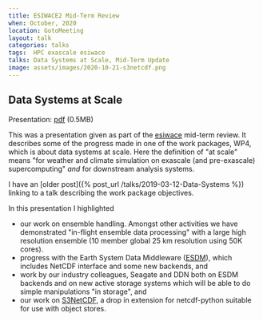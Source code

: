 ```yaml
---
title: ESIWACE2 Mid-Term Review
when: October, 2020
location: GotoMeeting
layout: talk
categories: talks
tags:  HPC exascale esiwace
talks: Data Systems at Scale, Mid-Term Update
image: assets/images/2020-10-21-s3netcdf.png
---
```


Data Systems at Scale
---------------------

Presentation: [pdf](/assets/talks/201021_esiwace2_wp4.pdf) (0.5MB)

This was a presentation given as part of the [esiwace](https://www.esiwace.eu/) mid-term review. It describes some of the progress made in one of the work packages,  WP4, which is about data systems at scale. Here the definition of "at scale" means "for weather and climate simulation on exascale (and pre-exascale) supercomputing" _and_ for downstream analysis systems. 

I have an [older post]({% post_url /talks/2019-03-12-Data-Systems %}) linking to a talk describing the work package objectives.

In this presentation I highlighted 
 - our work on ensemble handling. Amongst other activities we have demonstrated "in-flight ensemble data processing" with a large high resolution ensemble (10 member global 25 km resolution using 50K cores).
 - progress with the Earth System Data Middleware ([ESDM](https://github.com/ESiWACE/esdm)), which includes NetCDF interface and some new backends, and 
 - work by our industry colleagues, Seagate and DDN both on ESDM backends and on new active storage systems which will be able to do simple manipulations "in storage",  and
 - our work on [S3NetCDF](https://github.com/cedadev/S3-netcdf-python), a drop in extension for netcdf-python suitable for use with object stores.


